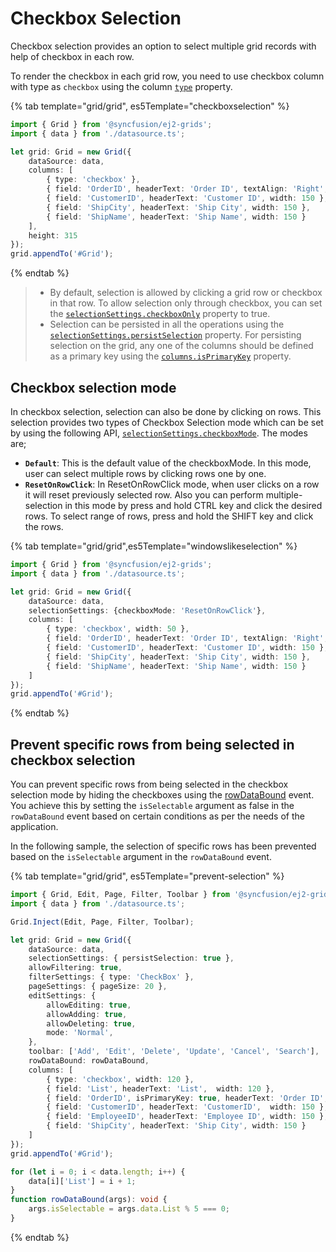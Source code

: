 # Checkbox Selection

Checkbox selection provides an option to select multiple grid records with help of checkbox in each row.

To render the checkbox in each grid row, you need to use checkbox column with type as `checkbox` using the  column [`type`](../../api/grid/column/#type) property.

{% tab template="grid/grid", es5Template="checkboxselection" %}

```typescript
import { Grid } from '@syncfusion/ej2-grids';
import { data } from './datasource.ts';

let grid: Grid = new Grid({
    dataSource: data,
    columns: [
        { type: 'checkbox' },
        { field: 'OrderID', headerText: 'Order ID', textAlign: 'Right', width: 120 },
        { field: 'CustomerID', headerText: 'Customer ID', width: 150 },
        { field: 'ShipCity', headerText: 'Ship City', width: 150 },
        { field: 'ShipName', headerText: 'Ship Name', width: 150 }
    ],
    height: 315
});
grid.appendTo('#Grid');

```

{% endtab %}

> * By default, selection is allowed by clicking a grid row or checkbox in that row. To allow selection only through checkbox, you can set the
[`selectionSettings.checkboxOnly`](../../api/grid/selectionSettings/#checkboxonly) property to true.
> * Selection can be persisted in all the operations using the [`selectionSettings.persistSelection`](../../api/grid/selectionSettings/#persistselection) property.
For persisting selection on the grid, any one of the columns should be defined as a primary key using the [`columns.isPrimaryKey`](../../api/grid/column/#isprimarykey) property.

## Checkbox selection mode

In checkbox selection, selection can also be done by clicking on rows. This selection provides two types of Checkbox Selection mode which can be set by using the following API,
[`selectionSettings.checkboxMode`](../../api/grid/selectionSettings/#checkboxmode). The modes are;

* **`Default`**: This is the default value of the checkboxMode. In this mode, user can select multiple rows by clicking rows one by one.
* **`ResetOnRowClick`**: In ResetOnRowClick mode, when user clicks on a row it will reset previously selected row. Also you can perform multiple-selection in this mode by press
and hold CTRL key and click the desired rows. To select range of rows, press and hold the SHIFT key and click the rows.

{% tab template="grid/grid",es5Template="windowslikeselection" %}

```typescript
import { Grid } from '@syncfusion/ej2-grids';
import { data } from './datasource.ts';

let grid: Grid = new Grid({
    dataSource: data,
    selectionSettings: {checkboxMode: 'ResetOnRowClick'},
    columns: [
        { type: 'checkbox', width: 50 },
        { field: 'OrderID', headerText: 'Order ID', textAlign: 'Right', width: 120 },
        { field: 'CustomerID', headerText: 'Customer ID', width: 150 },
        { field: 'ShipCity', headerText: 'Ship City', width: 150 },
        { field: 'ShipName', headerText: 'Ship Name', width: 150 }
    ]
});
grid.appendTo('#Grid');

```

{% endtab %}

## Prevent specific rows from being selected in checkbox selection

You can prevent specific rows from being selected in the checkbox selection mode by hiding the checkboxes using the [rowDataBound](../../api/grid/#rowdatabound) event. You achieve this by setting the `isSelectable` argument as false in the `rowDataBound` event based on certain conditions as per the needs of the application.

In the following sample, the selection of specific rows has been prevented based on the `isSelectable` argument in the `rowDataBound` event.

{% tab template="grid/grid", es5Template="prevent-selection" %}

```typescript
import { Grid, Edit, Page, Filter, Toolbar } from '@syncfusion/ej2-grids';
import { data } from './datasource.ts';

Grid.Inject(Edit, Page, Filter, Toolbar);

let grid: Grid = new Grid({
    dataSource: data,
    selectionSettings: { persistSelection: true },
    allowFiltering: true,
    filterSettings: { type: 'CheckBox' },
    pageSettings: { pageSize: 20 },
    editSettings: {
        allowEditing: true,
        allowAdding: true,
        allowDeleting: true,
        mode: 'Normal',
    },
    toolbar: ['Add', 'Edit', 'Delete', 'Update', 'Cancel', 'Search'],
    rowDataBound: rowDataBound,
    columns: [
        { type: 'checkbox', width: 120 },
        { field: 'List', headerText: 'List',  width: 120 },
        { field: 'OrderID', isPrimaryKey: true, headerText: 'Order ID',  width: 150 },
        { field: 'CustomerID', headerText: 'CustomerID',  width: 150 },
        { field: 'EmployeeID', headerText: 'Employee ID', width: 150 },
        { field: 'ShipCity', headerText: 'Ship City', width: 150 }
    ]
});
grid.appendTo('#Grid');

for (let i = 0; i < data.length; i++) {
    data[i]['List'] = i + 1;
}
function rowDataBound(args): void {
    args.isSelectable = args.data.List % 5 === 0;
}

```

{% endtab %}